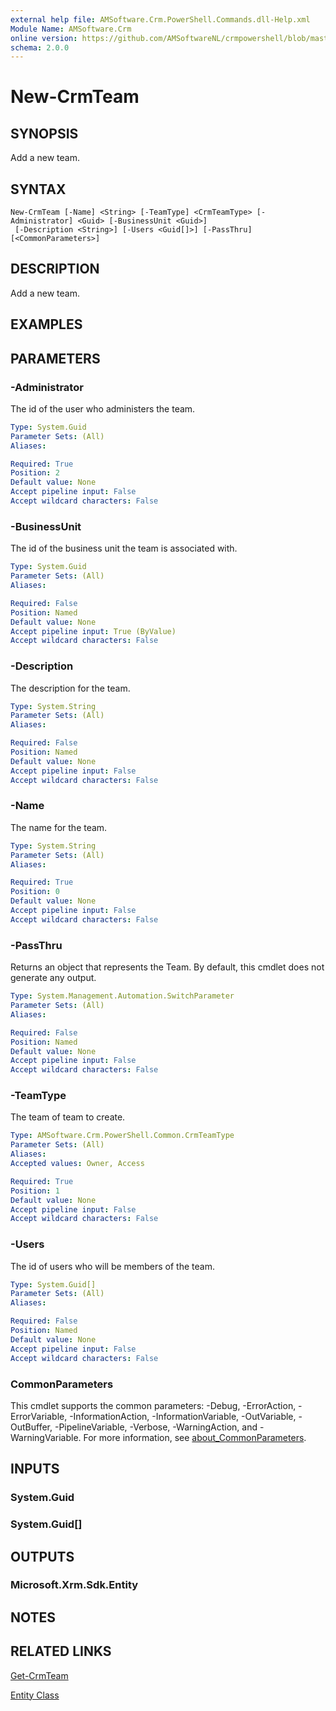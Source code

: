 ```yaml
---
external help file: AMSoftware.Crm.PowerShell.Commands.dll-Help.xml
Module Name: AMSoftware.Crm
online version: https://github.com/AMSoftwareNL/crmpowershell/blob/master/docs/New-CrmTeam.md
schema: 2.0.0
---
```


# New-CrmTeam

## SYNOPSIS
Add a new team.

## SYNTAX

```
New-CrmTeam [-Name] <String> [-TeamType] <CrmTeamType> [-Administrator] <Guid> [-BusinessUnit <Guid>]
 [-Description <String>] [-Users <Guid[]>] [-PassThru] [<CommonParameters>]
```

## DESCRIPTION
Add a new team.

## EXAMPLES

## PARAMETERS

### -Administrator
The id of the user who administers the team.

```yaml
Type: System.Guid
Parameter Sets: (All)
Aliases:

Required: True
Position: 2
Default value: None
Accept pipeline input: False
Accept wildcard characters: False
```

### -BusinessUnit
The id of the business unit the team is associated with.

```yaml
Type: System.Guid
Parameter Sets: (All)
Aliases:

Required: False
Position: Named
Default value: None
Accept pipeline input: True (ByValue)
Accept wildcard characters: False
```

### -Description
The description for the team.

```yaml
Type: System.String
Parameter Sets: (All)
Aliases:

Required: False
Position: Named
Default value: None
Accept pipeline input: False
Accept wildcard characters: False
```

### -Name
The name for the team.

```yaml
Type: System.String
Parameter Sets: (All)
Aliases:

Required: True
Position: 0
Default value: None
Accept pipeline input: False
Accept wildcard characters: False
```

### -PassThru
Returns an object that represents the Team. By default, this cmdlet does not generate any output.

```yaml
Type: System.Management.Automation.SwitchParameter
Parameter Sets: (All)
Aliases:

Required: False
Position: Named
Default value: None
Accept pipeline input: False
Accept wildcard characters: False
```

### -TeamType
The team of team to create.

```yaml
Type: AMSoftware.Crm.PowerShell.Common.CrmTeamType
Parameter Sets: (All)
Aliases:
Accepted values: Owner, Access

Required: True
Position: 1
Default value: None
Accept pipeline input: False
Accept wildcard characters: False
```

### -Users
The id of users who will be members of the team.

```yaml
Type: System.Guid[]
Parameter Sets: (All)
Aliases:

Required: False
Position: Named
Default value: None
Accept pipeline input: False
Accept wildcard characters: False
```

### CommonParameters
This cmdlet supports the common parameters: -Debug, -ErrorAction, -ErrorVariable, -InformationAction, -InformationVariable, -OutVariable, -OutBuffer, -PipelineVariable, -Verbose, -WarningAction, and -WarningVariable. For more information, see [about_CommonParameters](http://go.microsoft.com/fwlink/?LinkID=113216).

## INPUTS

### System.Guid

### System.Guid[]

## OUTPUTS

### Microsoft.Xrm.Sdk.Entity

## NOTES

## RELATED LINKS

[Get-CrmTeam](Get-CrmTeam.md)

[Entity Class](https://docs.microsoft.com/en-us/dotnet/api/microsoft.xrm.sdk.entity)

